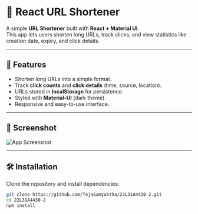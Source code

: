 # 🔗 React URL Shortener

A simple **URL Shortener** built with **React + Material UI**.  
This app lets users shorten long URLs, track clicks, and view statistics like creation date, expiry, and click details.

---

## 🚀 Features
- Shorten long URLs into a simple format.
- Track **click counts** and **click details** (time, source, location).
- URLs stored in **localStorage** for persistence.
- Styled with **Material-UI** (dark theme).
- Responsive and easy-to-use interface.

---

## 📸 Screenshot

![App Screenshot](https://github.com/user-attachments/assets/e8fa316b-031b-417b-a165-d9fa466f2e67)

---

## 🛠️ Installation

Clone the repository and install dependencies:

```bash
git clone https://github.com/TejaSamyuktha/22L31A4430-2.git
cd 22L31A4430-2
npm install

